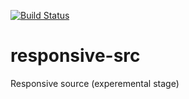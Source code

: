 [![Build Status](https://travis-ci.org/melvinsembrano/responsive-src.svg?branch=master)](https://travis-ci.org/melvinsembrano/responsive-src)

# responsive-src
Responsive source (experemental stage)

